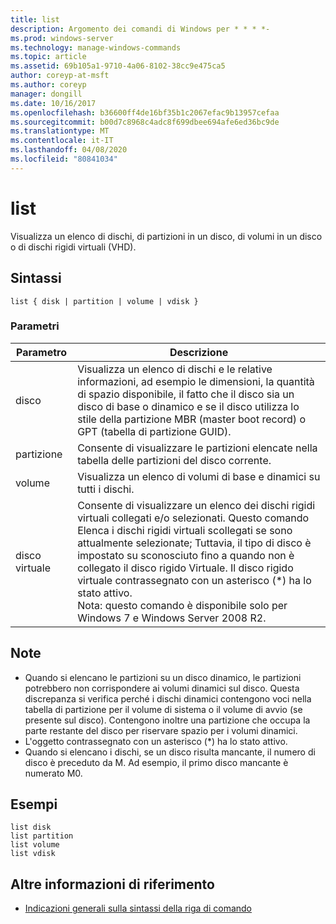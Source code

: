 ```yaml
---
title: list
description: Argomento dei comandi di Windows per * * * *-
ms.prod: windows-server
ms.technology: manage-windows-commands
ms.topic: article
ms.assetid: 69b105a1-9710-4a06-8102-38cc9e475ca5
author: coreyp-at-msft
ms.author: coreyp
manager: dongill
ms.date: 10/16/2017
ms.openlocfilehash: b36600ff4de16bf35b1c2067efac9b13957cefaa
ms.sourcegitcommit: b00d7c8968c4adc8f699dbee694afe6ed36bc9de
ms.translationtype: MT
ms.contentlocale: it-IT
ms.lasthandoff: 04/08/2020
ms.locfileid: "80841034"
---
```

# <a name="list"></a>list



Visualizza un elenco di dischi, di partizioni in un disco, di volumi in un disco o di dischi rigidi virtuali (VHD).

## <a name="syntax"></a>Sintassi

```
list { disk | partition | volume | vdisk }
```

### <a name="parameters"></a>Parametri

|Parametro|Descrizione|
|---------|-----------|
|disco|Visualizza un elenco di dischi e le relative informazioni, ad esempio le dimensioni, la quantità di spazio disponibile, il fatto che il disco sia un disco di base o dinamico e se il disco utilizza lo stile della partizione MBR (master boot record) o GPT (tabella di partizione GUID).|
|partizione|Consente di visualizzare le partizioni elencate nella tabella delle partizioni del disco corrente.|
|volume|Visualizza un elenco di volumi di base e dinamici su tutti i dischi.|
|disco virtuale|Consente di visualizzare un elenco dei dischi rigidi virtuali collegati e/o selezionati. Questo comando Elenca i dischi rigidi virtuali scollegati se sono attualmente selezionate; Tuttavia, il tipo di disco è impostato su sconosciuto fino a quando non è collegato il disco rigido Virtuale. Il disco rigido virtuale contrassegnato con un asterisco (*) ha lo stato attivo.</br>Nota: questo comando è disponibile solo per Windows 7 e Windows Server 2008 R2.|

## <a name="remarks"></a>Note

-   Quando si elencano le partizioni su un disco dinamico, le partizioni potrebbero non corrispondere ai volumi dinamici sul disco. Questa discrepanza si verifica perché i dischi dinamici contengono voci nella tabella di partizione per il volume di sistema o il volume di avvio (se presente sul disco). Contengono inoltre una partizione che occupa la parte restante del disco per riservare spazio per i volumi dinamici.
-   L'oggetto contrassegnato con un asterisco (*) ha lo stato attivo.
-   Quando si elencano i dischi, se un disco risulta mancante, il numero di disco è preceduto da M. Ad esempio, il primo disco mancante è numerato M0.

## <a name="examples"></a><a name=BKMK_examples></a>Esempi

```
list disk
list partition
list volume
list vdisk
```

## <a name="additional-references"></a>Altre informazioni di riferimento

- [Indicazioni generali sulla sintassi della riga di comando](command-line-syntax-key.md)

